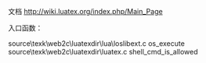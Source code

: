 文档
http://wiki.luatex.org/index.php/Main_Page



入口函数：


source\texk\web2c\luatexdir\lua\loslibext.c     os_execute
source\texk\web2c\luatexdir\luatex.c            shell_cmd_is_allowed